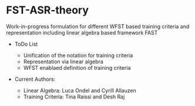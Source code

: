 # FST-ASR-theory

Work-in-progress formulation for different WFST based training criteria and representation including linear algebra based framework FAST


* ToDo List

  - Unification of the notation for training criteria
  - Representation via linear algebra
  - WFST enablaed definition of training criteria



* Current Authors:

  - Linear Algebra: Luca Ondel and Cyrill Allauzen
  - Training Criteria: Tina Raissi and Desh Raj


